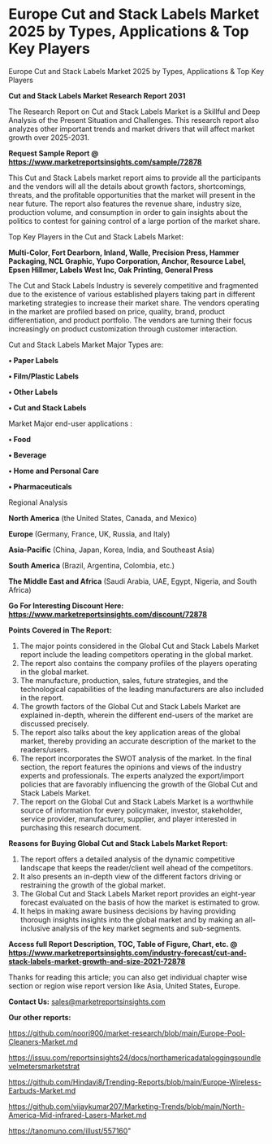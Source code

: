 # Europe Cut and Stack Labels Market 2025 by Types, Applications & Top Key Players
Europe Cut and Stack Labels Market 2025 by Types, Applications & Top Key Players

<strong>Cut and Stack Labels Market Research Report 2031</strong>

The Research Report on Cut and Stack Labels Market is a Skillful and Deep Analysis of the Present Situation and Challenges. This research report also analyzes other important trends and market drivers that will affect market growth over 2025-2031.

<strong>Request Sample Report @ <a href=https://www.marketreportsinsights.com/sample/72878>https://www.marketreportsinsights.com/sample/72878</a></strong>

This Cut and Stack Labels market report aims to provide all the participants and the vendors will all the details about growth factors, shortcomings, threats, and the profitable opportunities that the market will present in the near future. The report also features the revenue share, industry size, production volume, and consumption in order to gain insights about the politics to contest for gaining control of a large portion of the market share.

Top Key Players in the Cut and Stack Labels Market:

<strong>Multi-Color, Fort Dearborn, Inland, Walle, Precision Press, Hammer Packaging, NCL Graphic, Yupo Corporation, Anchor, Resource Label, Epsen Hillmer, Labels West Inc, Oak Printing, General Press</strong>

The Cut and Stack Labels Industry is severely competitive and fragmented due to the existence of various established players taking part in different marketing strategies to increase their market share. The vendors operating in the market are profiled based on price, quality, brand, product differentiation, and product portfolio. The vendors are turning their focus increasingly on product customization through customer interaction.

Cut and Stack Labels Market Major Types are:

<strong>• Paper Labels

• Film/Plastic Labels

• Other Labels

• Cut and Stack Labels</strong>

Market Major end-user applications :

<strong>• Food

• Beverage

• Home and Personal Care

• Pharmaceuticals</strong>

Regional Analysis

</u><strong><b>North America</b></strong> (the United States, Canada, and Mexico)

<strong><b>Europe </b></strong>(Germany, France, UK, Russia, and Italy)

<strong><b>Asia-Pacific</b></strong> (China, Japan, Korea, India, and Southeast Asia)

<strong><b>South America</b></strong> (Brazil, Argentina, Colombia, etc.)

<strong><b>The Middle East and Africa</b></strong> (Saudi Arabia, UAE, Egypt, Nigeria, and South Africa)

<strong>Go For Interesting Discount Here: <a href=https://www.marketreportsinsights.com/discount/72878>https://www.marketreportsinsights.com/discount/72878</a></strong>

<strong>Points Covered in The Report:</strong>
<ol>
  <li>The major points considered in the Global Cut and Stack Labels Market report include the leading competitors operating in the global market.</li>
  <li>The report also contains the company profiles of the players operating in the global market.</li>
  <li>The manufacture, production, sales, future strategies, and the technological capabilities of the leading manufacturers are also included in the report.</li>
  <li>The growth factors of the Global Cut and Stack Labels Market are explained in-depth, wherein the different end-users of the market are discussed precisely.</li>
  <li>The report also talks about the key application areas of the global market, thereby providing an accurate description of the market to the readers/users.</li>
  <li>The report incorporates the SWOT analysis of the market. In the final section, the report features the opinions and views of the industry experts and professionals. The experts analyzed the export/import policies that are favorably influencing the growth of the Global Cut and Stack Labels Market.</li>
  <li>The report on the Global Cut and Stack Labels Market is a worthwhile source of information for every policymaker, investor, stakeholder, service provider, manufacturer, supplier, and player interested in purchasing this research document.</li>
</ol>
<strong>Reasons for Buying Global Cut and Stack Labels Market Report:</strong>

<ol>
  <li>The report offers a detailed analysis of the dynamic competitive landscape that keeps the reader/client well ahead of the competitors.</li>
  <li>It also presents an in-depth view of the different factors driving or restraining the growth of the global market.</li>
  <li>The Global Cut and Stack Labels Market report provides an eight-year forecast evaluated on the basis of how the market is estimated to grow.</li>
  <li>It helps in making aware business decisions by having providing thorough insights insights into the global market and by making an all-inclusive analysis of the key market segments and sub-segments.</li>
</ol>
<strong>Access full Report Description, TOC, Table of Figure, Chart, etc. @ <a href=https://www.marketreportsinsights.com/industry-forecast/cut-and-stack-labels-market-growth-and-size-2021-72878>https://www.marketreportsinsights.com/industry-forecast/cut-and-stack-labels-market-growth-and-size-2021-72878</a></strong>


Thanks for reading this article; you can also get individual chapter wise section or region wise report version like Asia, United States, Europe.

<strong>Contact Us:</strong>
sales@marketreportsinsights.com

<strong>Our other reports:</strong>

<a href=https://github.com/noori900/market-research/blob/main/Europe-Pool-Cleaners-Market.md>https://github.com/noori900/market-research/blob/main/Europe-Pool-Cleaners-Market.md</a>

<a href=https://issuu.com/reportsinsights24/docs/northamericadataloggingsoundlevelmetersmarketstrat>https://issuu.com/reportsinsights24/docs/northamericadataloggingsoundlevelmetersmarketstrat</a>

<a href=https://github.com/Hindavi8/Trending-Reports/blob/main/Europe-Wireless-Earbuds-Market.md>https://github.com/Hindavi8/Trending-Reports/blob/main/Europe-Wireless-Earbuds-Market.md</a>

<a href=https://github.com/vijaykumar207/Marketing-Trends/blob/main/North-America-Mid-infrared-Lasers-Market.md>https://github.com/vijaykumar207/Marketing-Trends/blob/main/North-America-Mid-infrared-Lasers-Market.md</a>

<a href=https://tanomuno.com/illust/557160>https://tanomuno.com/illust/557160</a>"
